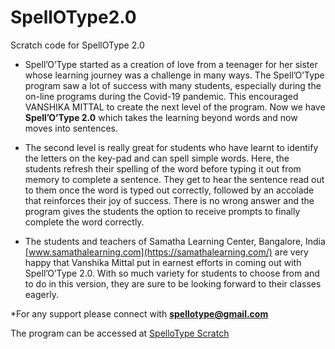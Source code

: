 # SpellOType2.0

Scratch code for SpellOType 2.0

* Spell’O’Type started as a creation of love from a teenager for her sister whose learning journey was a challenge in many ways. The Spell’O’Type program saw a lot of success with many students, especially during the on-line programs during the Covid-19 pandemic. This encouraged VANSHIKA MITTAL to create the next level of the program. Now we have **Spell’O’Type 2.0** which takes the learning beyond words and now moves into sentences.

* The second level is really great for students who have learnt to identify the letters on the key-pad and can spell simple words. Here, the students refresh their spelling of the word before typing it out from memory to complete a sentence. They get to hear the sentence read out to them once the word is typed out correctly, followed by an accolade that reinforces their joy of success. There is no wrong answer and the program gives the students the option to receive prompts to finally complete the word correctly. 

* The students and teachers of Samatha Learning Center, Bangalore, India [www.samathalearning.com](https://samathalearning.com/) are very happy that Vanshika Mittal put in earnest efforts in coming out with Spell’O’Type 2.0. With so much variety for students to choose from and to do in this version, they are sure to be looking forward to their classes eagerly. 

*For any support please connect with **spellotype@gmail.com**

The program can be accessed at [SpelloType Scratch](https://scratch.mit.edu/projects/440162822/fullscreen/)
